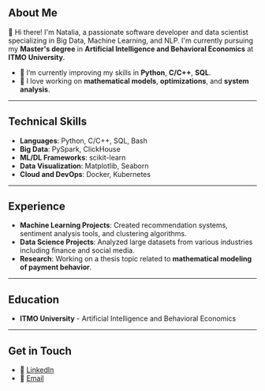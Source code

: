 ## About Me

👋 Hi there! I'm Natalia, a passionate software developer and data scientist specializing in Big Data, Machine Learning, and NLP. I'm currently pursuing my **Master's degree** in **Artificial Intelligence and Behavioral Economics** at **ITMO University**.

- 🌱 I’m currently improving my skills in **Python**, **C/C++**,  **SQL**.
- 🔬 I love working on **mathematical models**, **optimizations**, and **system analysis**.

---

## Technical Skills

- **Languages**: Python, C/C++, SQL, Bash
- **Big Data**: PySpark, ClickHouse
- **ML/DL Frameworks**: scikit-learn
- **Data Visualization**: Matplotlib, Seaborn
- **Cloud and DevOps**: Docker, Kubernetes

---

## Experience

- **Machine Learning Projects**: Created recommendation systems, sentiment analysis tools, and clustering algorithms.
- **Data Science Projects**: Analyzed large datasets from various industries including finance and social media.
- **Research**: Working on a thesis topic related to **mathematical modeling of payment behavior**.

---

## Education

- **ITMO University** - Artificial Intelligence and Behavioral Economics

---

## Get in Touch

- 💼 [LinkedIn](https://www.linkedin.com/in/natalia-kuzmina-43ba35302/)
- 📧 [Email](mailto:natakkuzmina@gmail.com)
